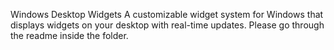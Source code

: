 Windows Desktop Widgets
A customizable widget system for Windows that displays widgets on your desktop with real-time updates.
Please go through the readme inside the folder.
